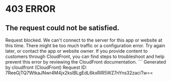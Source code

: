 # 403 ERROR

## The request could not be satisfied.

Request blocked. We can't connect to the server for this app or website at this time. There might be too much traffic or a configuration error. Try again later, or contact the app or website owner. If you provide content to customers through CloudFront, you can find steps to troubleshoot and help prevent this error by reviewing the CloudFront documentation. ```
Generated by cloudfront (CloudFront)
Request ID: 7ReeGjTQ7WtkaJNwr4M4jx2ksIBLgEdL6kxRIR5WZ7nYns32zaciTw==

```

